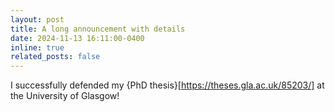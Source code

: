 ```yaml
---
layout: post
title: A long announcement with details
date: 2024-11-13 16:11:00-0400
inline: true
related_posts: false
---
```


I successfully defended my {PhD thesis}[https://theses.gla.ac.uk/85203/] at the University of Glasgow!
